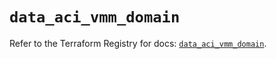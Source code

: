# `data_aci_vmm_domain`

Refer to the Terraform Registry for docs: [`data_aci_vmm_domain`](https://registry.terraform.io/providers/ciscodevnet/aci/2.17.0/docs/data-sources/vmm_domain).
